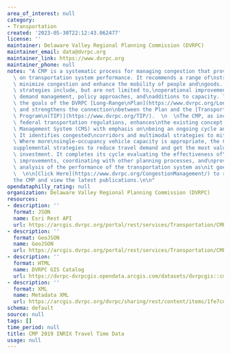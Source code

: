 ```yaml
---
area_of_interest: null
category:
- Transportation
created: '2023-05-30T22:12:43.062477'
license: ''
maintainer: Delaware Valley Regional Planning Commission (DVRPC)
maintainer_email: data@dvrpc.org
maintainer_link: https://www.dvrpc.org
maintainer_phone: null
notes: "A CMP is a systematic process for managing congestion that provides\ninformation\
  \ on transportation system performance. It recommends a range of\nstrategies to\
  \ minimize congestion and enhance the mobility of people and\ngoods. These multimodal\
  \ strategies include, but are not limited to,\noperational improvements, travel\
  \ demand management, policy approaches, and\nadditions to capacity. The CMP advances\
  \ the goals of the DVRPC [Long-Range\nPlan](https://www.dvrpc.org/LongRangePlan/)\
  \ and strengthens the connection\nbetween the Plan and the [Transportation Improvement\
  \ Program\n(TIP)](https://www.dvrpc.org/TIP/).  \n  \nThe CMP, as included in current\
  \ federal transportation regulations, enhances\nthe existing concept of a Congestion\
  \ Management System (CMS) with emphasis on\nbeing an ongoing cycle and other refinements.\
  \ It identifies congested\ncorridors and multimodal strategies to mitigate the congestion.\
  \ Where more\nsingle-occupancy vehicle capacity is appropriate, the CMP includes\n\
  supplemental strategies to reduce travel demand and get the most value from\nthe\
  \ investment. It completes its cycle evaluating the effectiveness of\ntransportation\
  \ improvements, coordinating with other planning processes, and\nproviding updated\
  \ analysis of the performance of the transportation system as\nit goes back around.\
  \  \n\n[Click Here](https://www.dvrpc.org/CongestionManagement/) to read more about\n\
  the CMP and view the latest publications.\n\n"
opendataphilly_rating: null
organization: Delaware Valley Regional Planning Commission (DVRPC)
resources:
- description: ''
  format: JSON
  name: Esri Rest API
  url: https://arcgis.dvrpc.org/portal/rest/services/Transportation/CMP2019_INRIX_TravelTimeData/FeatureServer/0
- description: ''
  format: GeoJSON
  name: GeoJSON
  url: https://arcgis.dvrpc.org/portal/rest/services/Transportation/CMP2019_INRIX_TravelTimeData/FeatureServer/0/query?where=1=1&outsr=4326&outfields=*&f=geojson
- description: ''
  format: HTML
  name: DVRPC GIS Catalog
  url: https://dvrpc-dvrpcgis.opendata.arcgis.com/datasets/dvrpcgis::cmp-2019-inrix-travel-time-data
- description: ''
  format: XML
  name: Metadata XML
  url: https://arcgis.dvrpc.org/dvrpc/sharing/rest/content/items/1fe7cd15a51f4afe81c60ec7a2e60cee/info/metadata/metadata.xml?format=default
schema: default
source: null
tags: []
time_period: null
title: CMP 2019 INRIX Travel Time Data
usage: null
---
```

